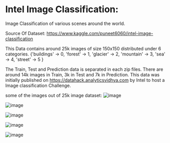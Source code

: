 # Intel Image Classification:
Image  Classification of various scenes around the world.

Source Of Dataset: https://www.kaggle.com/puneet6060/intel-image-classification

This Data contains around 25k images of size 150x150 distributed under 6 categories.
{'buildings' -> 0,
'forest' -> 1,
'glacier' -> 2,
'mountain' -> 3,
'sea' -> 4,
'street' -> 5 }

The Train, Test and Prediction data is separated in each zip files. There are around 14k images in Train, 3k in Test and 7k in Prediction.
This data was initially published on https://datahack.analyticsvidhya.com by Intel to host a Image classification Challenge.

 some of the images out of 25k image dataset:
![image](https://user-images.githubusercontent.com/31736193/126117228-e1d81360-13dd-4463-bbaa-cb4894dd5030.png)

![image](https://user-images.githubusercontent.com/31736193/126117257-2e779360-45a7-4e91-bd9d-9fb280e039d7.png)

![image](https://user-images.githubusercontent.com/31736193/126117361-f56f261f-8d37-4ff0-a2aa-8ef709bb5ae3.png)

![image](https://user-images.githubusercontent.com/31736193/126117380-c0aa1982-f885-481c-bafc-20dee43c5403.png)

![image](https://user-images.githubusercontent.com/31736193/126117589-6042614f-fb36-4b20-8c57-f23c92d8984a.png)

